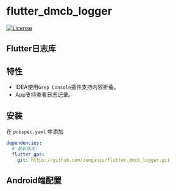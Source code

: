 # flutter_dmcb_logger
[![License](https://img.shields.io/github/license/mashape/apistatus.svg)](https://github.com/zenganiu/flutter_dmcb_logger)
## **Flutter日志库**




## 特性
* IDEA使用`Grep Console`插件支持内容折叠。
* App支持查看日志记录。

## 安装
在 `pubspec.yaml` 中添加
```yaml
dependencies:
  # 最新版本
  flutter_gps:
    git: https://github.com/zenganiu/flutter_dmcb_logger.git
```

## Android端配置
